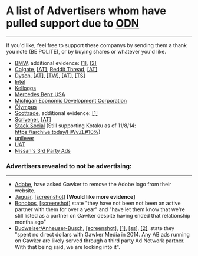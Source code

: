 # A list of Advertisers whom have pulled support due to [ODN]
-----------------------------------------------

If you'd like, feel free to support these companys by sending them a
thank you note (BE POLITE), or by buying shares or whatever you'd like. 

- [BMW], additional evidence: [\[1\]](https://archive.today/7kMGT), [\[2\]](https://archive.today/IoN1N)
- [Colgate], [\[AT\]](https://archive.today/Rc0XP), [Reddit Thread](http://www.reddit.com/r/KotakuInAction/comments/2k816v/colgate_calls_it_quits_with_gawker_the_ralph/), [\[AT\]](https://archive.today/XdMTP)
- [Dyson], [\[AT\]](https://archive.today/C0KFY), [\[TW\]](https://twitter.com/milky_candy/status/530865158076514305), [\[AT\]](https://archive.today/uMaUX), [\[TS\]](http://tweetsave.com/milky_candy/status/530865158076514305)
- [Intel]
- [Kelloggs]
- [Mercedes Benz USA]
- [Michigan Economic Development Corporation]
- [Olympus]
- [Scottrade], additional evidence: [\[1\]](https://archive.today/f4naJ)
- [Scrivener], [\[AT\]](https://archive.today/OdvJn)
- ~~[Stack Social]~~ (Still supporting Kotaku as of 11/8/14: https://archive.today/HWvZL#10%)
- [unilever]
- [UAT]
- [Nissan's 3rd Party Ads]

### Advertisers revealed to not be advertising:
-----------------------------------------------

- [Adobe], have asked Gawker to remove the Adobe logo from their website.
- [Jaguar], [\[screenshot\]](https://archive.today/9zPdy) **[Would like more evidence]**
- [Bonobos], [\[screenshot\]](https://archive.today/EqsGn) state "they have not been not been an active partner with them for over a year" and "have let them know that we're still listed as a partner on Gawker despite having ended that relationship months ago"
- [Budweiser/Anheuser-Busch], [\[screenshot\]](https://archive.today/4ybl3), [\[1\]](https://archive.today/G0aX5), [\[ss\]](https://archive.today/uAXai), [\[2\]](https://twitter.com/milky_candy/status/527842420810326016), state they "spent no direct dollars with Gawker Media in 2014. Any AB ads running on Gawker are likely served through a third party Ad Network partner. With that being said, we are looking into it".

[BMW]:https://archive.today/MaPoF
[Colgate]:http://theralphretort.com/colgate-calls-quits-gawker/
[Dyson]:http://theralphretort.com/confirmed-dyson-reject-gawker-bullies-ceases-sponsorship/
[Intel]:https://archive.today/Ya59d
[Kelloggs]:https://archive.today/smAs6
[Mercedes Benz USA]:https://pbs.twimg.com/media/B0KwVtFIEAAUyu_.jpg:large
[Michigan Economic Development Corporation]:https://archive.today/MaAIn
[Olympus]:https://archive.today/cFVfW
[Scottrade]:https://archive.today/4Xl3E
[Scrivener]:http://theralphretort.com/disgraced-gawker-loses-another-sponsor/
[Stack Social]:https://archive.today/SwmML
[unilever]:http://gamergate.giz.moe/2014/09/polygon-loses-another-advertiser-unilever/
[UAT]:http://archive.today/HszLX
[ODN]:http://gitgud.net/gamergate/gamergateop/tree/master/Operation%20Disrespectful%20Nod
[Nissan's 3rd Party Ads]:http://imgur.com/alXzE6S

[Adobe]:https://archive.today/hPXHB
[Jaguar]:https://archive.today/u2vz8
[Bonobos]:https://archive.today/6rQbt
[Budweiser/Anheuser-Busch]:https://archive.today/EUQWH